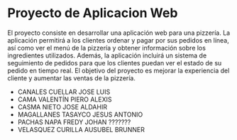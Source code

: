 # Proyecto de Aplicacion Web

El proyecto consiste en desarrollar una aplicación web para una pizzería. La aplicación permitirá a los clientes ordenar y pagar por sus pedidos en línea, así como ver el menú de la pizzería y obtener información sobre los ingredientes utilizados.
Además, la aplicación incluirá un sistema de seguimiento de pedidos para que los clientes puedan ver el estado de su pedido en tiempo real.
El objetivo del proyecto es mejorar la experiencia del cliente y aumentar las ventas de la pizzería.

- CANALES CUELLAR JOSE LUIS
- CAMA VALENTÍN PIERO ALEXIS
- CASMA NIETO JOSE ALDAHIR
- MAGALLANES TASAYCO JESUS ANTONIO
- PACHAS NAPA FREDY JOHAN ???????
- VELASQUEZ CURILLA AUSUBEL BRUNNER

